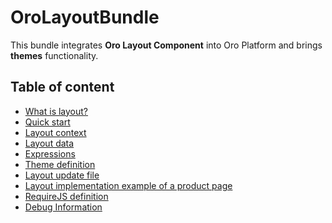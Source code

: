 OroLayoutBundle
===============

This bundle integrates **Oro Layout Component** into Oro Platform and brings **themes** functionality.

Table of content
----------------

* [What is layout?](./Resources/doc/what_is_layout.md)
* [Quick start](./Resources/doc/quick_start.md)
* [Layout context](./Resources/doc/layout_context.md)
* [Layout data](./Resources/doc/layout_data.md)
* [Expressions](./Resources/doc/expressions.md)
* [Theme definition](./Resources/doc/theme_definition.md)
* [Layout update file](./Resources/doc/layout_update.md)
* [Layout implementation example of a product page](./Resources/doc/example.md)
* [RequireJS definition](./Resources/doc/requirejs_definition.md)
* [Debug Information](./Resources/doc/debug_information.md)

